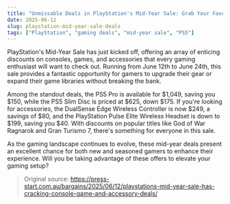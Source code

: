 ```yaml
---
title: "Unmissable Deals in PlayStation's Mid-Year Sale: Grab Your Favorites!"
date: 2025-06-12
slug: playstation-mid-year-sale-deals
tags: ["PlayStation", "gaming deals", "mid-year sale", "PS5"]
---
```


PlayStation's Mid-Year Sale has just kicked off, offering an array of enticing discounts on consoles, games, and accessories that every gaming enthusiast will want to check out. Running from June 12th to June 24th, this sale provides a fantastic opportunity for gamers to upgrade their gear or expand their game libraries without breaking the bank.

Among the standout deals, the PS5 Pro is available for $1,049, saving you $150, while the PS5 Slim Disc is priced at $625, down $175. If you're looking for accessories, the DualSense Edge Wireless Controller is now $249, a savings of $80, and the PlayStation Pulse Elite Wireless Headset is down to $199, saving you $40. With discounts on popular titles like God of War Ragnarok and Gran Turismo 7, there's something for everyone in this sale.

As the gaming landscape continues to evolve, these mid-year deals present an excellent chance for both new and seasoned gamers to enhance their experience. Will you be taking advantage of these offers to elevate your gaming setup? 

> Original source: https://press-start.com.au/bargains/2025/06/12/playstations-mid-year-sale-has-cracking-console-game-and-accessory-deals/